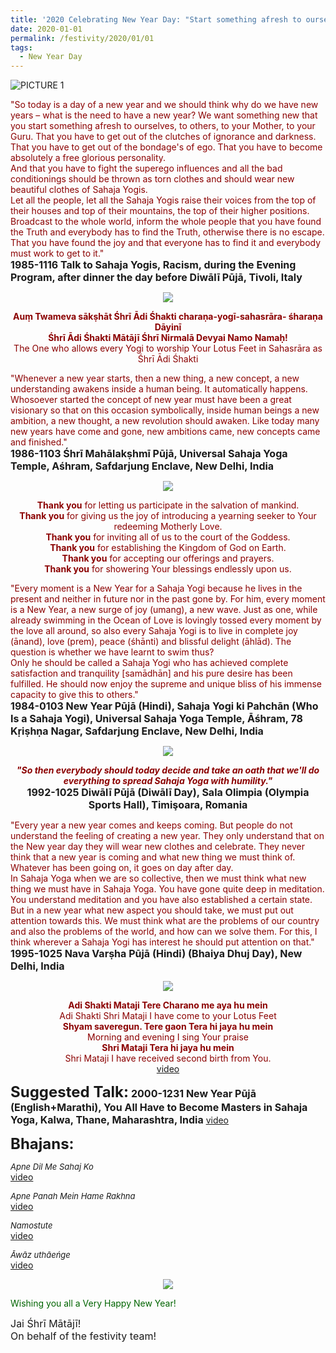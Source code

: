 ```yaml
---
title: '2020 Celebrating New Year Day: "Start something afresh to ourselves, to others, to your Mother, to your Guru. '
date: 2020-01-01
permalink: /festivity/2020/01/01
tags:
  - New Year Day
---
```


![PICTURE 1](/images/image1.png)

<p>
<font color="DarkRed">"So today is a day of a new year and we should think why do we have new years – what is the need to have a new year? We want something new that you start something afresh to ourselves, to others, to your Mother, to your Guru. That you have to get out of the clutches of ignorance and darkness. That you have to get out of the bondage's of ego. That you have to become absolutely a free glorious personality.<br>
And that you have to fight the superego influences and all the bad conditionings should be thrown as torn clothes and should wear new beautiful clothes of Sahaja Yogis.<br>
Let all the people, let all the Sahaja Yogis raise their voices from the top of their houses and top of their mountains, the top of their higher positions. Broadcast to the whole world, inform the whole people that you have found the Truth and everybody has to find the Truth, otherwise there is no escape. That you have found the joy and that everyone has to find it and everybody must work to get to it."</font><br>
<font size="+0"><b>1985-1116 Talk to Sahaja Yogis, Racism, during the Evening Program, after dinner the day before Diwālī Pūjā, Tivoli, Italy</b></font>
</p>

<div style="text-align: center"><img src="/images/image285.png" /></div>

<p style="color:DarkRed; text-align:center;">
<b>Auṃ Twameva sākṣhāt Śhrī Ādi Śhakti charaṇa-yogī-sahasrāra-	śharaṇa Dāyinī<br>
Śhrī Ādi Śhakti Mātājī Śhrī Nirmalā Devyai Namo Namaḥ!</b><br>
 The One who allows every Yogi to worship Your Lotus Feet in Sahasrāra as Śhrī Ādi Śhakti 
</p>

<p>
<font color="DarkRed">"Whenever a new year starts, then a new thing, a new concept, a new understanding awakens inside a human being. It automatically happens. Whosoever started the concept of new year must have been a great visionary so that on this occasion symbolically, inside human beings a new ambition, a new thought, a new revolution should awaken. Like today many new years have come and gone, new ambitions came, new concepts came and finished."</font><br>
<font size="+0"><b>1986-1103 Śhrī Mahālakṣhmī Pūjā, Universal Sahaja Yoga Temple, Aśhram, Safdarjung Enclave, New Delhi, India</b></font>
</p>


<div style="text-align: center"><img src="/images/image286.png" /></div>

<p style="color:DarkRed; text-align:center;">
<b>Thank you</b> for letting us participate in the salvation of mankind.<br>
<b>Thank you</b> for giving us the joy of introducing a yearning seeker to Your redeeming Motherly Love.<br>
<b>Thank you</b> for inviting all of us to the court of the Goddess.<br>
<b>Thank you</b> for establishing the Kingdom of God on Earth.<br>
<b>Thank you</b> for accepting our offerings and prayers.<br>
<b>Thank you</b> for showering Your blessings endlessly upon us.
</p>

<p>
<font color="DarkRed">"Every moment is a New Year for a Sahaja Yogi because he lives in the present and neither in future nor in the past gone by. For him, every moment is a New Year, a new surge of joy (umang), a new wave. Just as one, while already swimming in the Ocean of Love is lovingly tossed every moment by the love all around, so also every Sahaja Yogi is to live in complete joy (ānand), love (prem), peace (śhānti) and blissful delight (āhlād). The question is whether we have learnt to swim thus?<br>
Only he should be called a Sahaja Yogi who has achieved complete satisfaction and tranquility [samādhān] and his pure desire has been fulfilled. He should now enjoy the supreme and unique bliss of his immense capacity to give this to others."</font><br>
<font size="+0"><b>1984-0103 New Year Pūjā (Hindi), Sahaja Yogi ki Pahchān (Who Is a Sahaja Yogi), Universal Sahaja Yoga Temple, Āśhram, 78 Kṛiṣhṇa Nagar, Safdarjung Enclave, New Delhi, India</b></font>
</p>

<div style="text-align: center"><img src="/images/image287.png" /></div>

<p style="text-align:center;">
<font color="DarkRed"><b><i>"So then everybody should today decide and take an oath that we'll do everything to spread Sahaja Yoga with humility."</i></b></font><br>
<font size="+0"><b>1992-1025 Diwālī Pūjā (Diwālī Day), Sala Olimpia (Olympia Sports Hall), Timişoara, Romania</b></font>
</p>

<p>
<font color="DarkRed">"Every year a new year comes and keeps coming. But people do not understand the feeling of creating a new year. They only understand that on the New year day they will wear new clothes and celebrate. They never think that a new year is coming and what new thing we must think of. Whatever has been going on, it goes on day after day.<br>
In Sahaja Yoga when we are so collective, then we must think what new thing we must have in Sahaja Yoga. You have gone quite deep in meditation. You understand meditation and you have also established a certain state. But in a new year what new aspect you should take, we must put out attention towards this. We must think what are the problems of our country and also the problems of the world, and how can we solve them. For this, I think wherever a Sahaja Yogi has interest he should put attention on that."</font><br>
<font size="+0"><b>1995-1025 Nava Varṣha Pūjā (Hindi) (Bhaiya Dhuj Day), New Delhi, India</b></font>
</p>

<div style="text-align: center"><img src="/images/image288.png" /></div>

<p style="color:DarkRed; text-align:center;">
<b>Adi Shakti Mataji Tere Charano me aya hu mein</b><br>
Adi Shakti Shri Mataji I have come to your Lotus Feet<br>
<b>Shyam saveregun. Tere gaon Tera hi jaya hu mein</b><br>
Morning and evening I sing Your praise<br>
<b>Shri Mataji Tera hi jaya hu mein</b><br>
Shri Mataji I have received second birth from You.<br>
<a href="https://www.youtube.com/watch?v=L1wSDCxZKS0"> video</a><br>
</p>

<font size="+2"><b>Suggested Talk:</b></font> 
<font size="+0"><b>2000-1231 New Year Pūjā (English+Marathi), You All Have to Become Masters in Sahaja Yoga, Kalwa, Thane, Maharashtra, India</b></font>
<a href="https://www.youtube.com/watch?v=VQCbvlXTQhI"> video</a><br>

<font size="+2"><b>Bhajans:</b></font>

<p>
<font size="-1"><i>Apne Dil Me Sahaj Ko</i></font><br>
<a href="https://www.youtube.com/watch?v=l3ysT319i-Y"> video</a><br>
</p>

<p>
<font size="-1"><i>Apne Panah Mein Hame Rakhna</i></font><br>
<a href="https://www.youtube.com/watch?v=1zzMwHijwI0">video</a>
</p>

<p>
<font size="-1"><i>Namostute</i></font><br>
<a href="https://www.youtube.com/watch?v=30F02gXLuGw">video</a>
</p>
 
<p>
<font size="-1"><i>Āwāz uthāeńge</i></font><br>
<a href="https://www.youtube.com/watch?time_continue=98&v=Ttp3KyI2rew">video</a> 
</p>

<div style="text-align: center"><img src="/images/image289.png" /></div>

<p style="text-align:left;">
<font color="DarkGreen">Wishing you all a Very Happy New Year!</font>
</p>

<p>
<font size="+0">Jai Śhrī Mātājī!<br>
On behalf of the festivity team!</font>
</p>